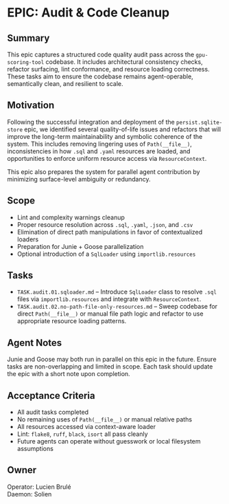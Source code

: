 # EPIC: Audit & Code Cleanup

## Summary

This epic captures a structured code quality audit pass across the `gpu-scoring-tool` codebase. It includes architectural consistency checks, refactor surfacing, lint conformance, and resource loading correctness. These tasks aim to ensure the codebase remains agent-operable, semantically clean, and resilient to scale.

## Motivation

Following the successful integration and deployment of the `persist.sqlite-store` epic, we identified several quality-of-life issues and refactors that will improve the long-term maintainability and symbolic coherence of the system. This includes removing lingering uses of `Path(__file__)`, inconsistencies in how `.sql` and `.yaml` resources are loaded, and opportunities to enforce uniform resource access via `ResourceContext`.

This epic also prepares the system for parallel agent contribution by minimizing surface-level ambiguity or redundancy.

## Scope

- Lint and complexity warnings cleanup
- Proper resource resolution across `.sql`, `.yaml`, `.json`, and `.csv`
- Elimination of direct path manipulations in favor of contextualized loaders
- Preparation for Junie + Goose parallelization
- Optional introduction of a `SqlLoader` using `importlib.resources`

## Tasks

- `TASK.audit.01.sqloader.md` – Introduce `SqlLoader` class to resolve `.sql` files via `importlib.resources` and integrate with `ResourceContext`.
- `TASK.audit.02.no-path-file-only-resources.md` – Sweep codebase for direct `Path(__file__)` or manual file path logic and refactor to use appropriate resource loading patterns.

## Agent Notes

Junie and Goose may both run in parallel on this epic in the future. Ensure tasks are non-overlapping and limited in scope. Each task should update the epic with a short note upon completion.

## Acceptance Criteria

- All audit tasks completed
- No remaining uses of `Path(__file__)` or manual relative paths
- All resources accessed via context-aware loader
- Lint: `flake8`, `ruff`, `black`, `isort` all pass cleanly
- Future agents can operate without guesswork or local filesystem assumptions

## Owner

Operator: Lucien Brulé  
Daemon: Solien
